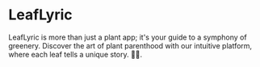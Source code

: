 # LeafLyric
 LeafLyric is more than just a plant app; it's your guide to a symphony of greenery. Discover the art of plant parenthood with our intuitive platform, where each leaf tells a unique story. 🌿🎶.
